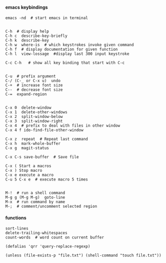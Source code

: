 ####  emacs keybindings

    emacs -nd  # start emacs in terminal


    C-h  # display help
    C-h c  describe-key-briefly
    C-h k  describe-key
    C-h w  where-is  # which keystrokes invoke given command
    C-h f  # display documentation for given function
    C-h l  view-lossage  #display last 300 input keystroke

    C-c C-h   # show all key binding that start with C-c


    C-u  # prefix argument
    C-/ (C-_ or C-x u)  undo
    C-+  # increase font size
    C--  # decrease font size
    C-=  expand-region


    C-x 0  delete-window
    C-x 1  delete-other-windows
    C-x 2  split-window-below
    C-x 3  split-window-right
    C-x 4  # prefix to deal with files in other window
    C-x 4 f ido-find-file-other-window

    C-x z  repeat  # Repeat last command
    C-x h  mark-whole-buffer
    C-x g  magit-status

    C-x C-s save-buffer  # Save file

    C-x ( Start a macros
    C-x ) Stop macro
    C-x e execute a macro
    C-u 5 C-x e  # execute macro 5 times


    M-!  # run a shell command
    M-g g (M-g M-g)  goto-line
    M-x  # run command by name
    M-;  # comment/uncomment selected region


#### functions

    sort-lines
    delete-trailing-whitespaces
    count-words  # word count on current buffer

    (defalias 'qrr 'query-replace-regexp)

    (unless (file-exists-p "file.txt") (shell-command "touch file.txt"))
